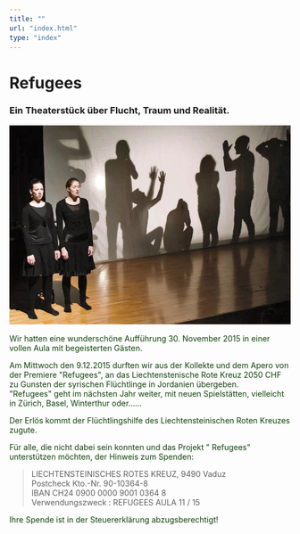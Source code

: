 ```yaml
---
title: ""
url: "index.html"
type: "index"
---
```


# Refugees
### Ein Theaterstück über Flucht, Traum und Realität.

<p>
<center><img src="/premieregross.jpg"/></p></center>
  <span style="color:#10420A">
Wir hatten eine wunderschöne Aufführung 30. November 2015 in einer vollen Aula mit begeisterten Gästen.

Am Mittwoch den 9.12.2015 durften wir aus der Kollekte und dem Apero von der Premiere "Refugees", an das Liechtenstenische Rote Kreuz 2050 CHF zu Gunsten der syrischen Flüchtlinge in Jordanien übergeben. <br/>
"Refugees" geht im nächsten Jahr weiter, mit neuen Spielstätten, vielleicht in Zürich, Basel, Winterthur oder......</br>

Der Erlös kommt der Flüchtlingshilfe des Liechtensteinischen Roten Kreuzes zugute. <br/>

Für alle, die nicht dabei sein konnten und das Projekt " Refugees" unterstützen möchten,  der Hinweis zum Spenden:

<blockquote>
LIECHTENSTEINISCHES ROTES KREUZ, 9490 Vaduz<br/>
Postcheck
Kto.-Nr. 90-10364-8<br/>
IBAN    CH24 0900 0000 9001 0364 8 <br/>
Verwendungszweck : REFUGEES AULA 11 / 15<br/>
</blockquote>

Ihre Spende ist in der Steuererklärung abzugsberechtigt!


